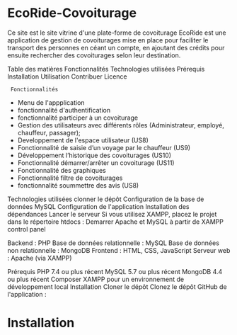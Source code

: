 # EcoRide-Covoiturage
Ce site est le site vitrine d'une plate-forme de covoiturage
EcoRide est une application de gestion de covoiturages mise en place pour faciliter le transport des personnes en céant un compte, en ajoutant des crédits pour ensuite rechercher des covoiturages selon leur destination.

Table des matières
Fonctionnalités
Technologies utilisées
Prérequis
Installation
Utilisation
Contribuer
Licence

     Fonctionnalités

* Menu de l'appplication
* fonctionnalité d'authentification
* fonctionnalité participer à un covoiturage
* Gestion des utilisateurs avec différents rôles (Administrateur, employé, chauffeur, passager);
*  Developpement de l'espace utilisateur (US8)
*  Fonctionnalité de saisie d’un voyage par le chauffeur (US9)
*  Développement l’historique des covoiturages (US10)
* Fonctionnalité démarrer/arrêter un covoiturage (US11)
* Fonctionnalité des graphiques
* Fonctionnalité filtre de covoiturages
* fonctionnalité soummettre des avis (US8)



Technologies utilisées
clonner le dépôt
Configuration de la base de données MySQL
Configuration de l'application
Installation des dépendances
Lancer le serveur
Si vous utilisez XAMPP, placez le projet dans le répertoire htdocs :
Demarrer Apache et MySQL à partir de XAMPP control panel

Backend : PHP
Base de données relationnelle : MySQL
Base de données non relationnelle : MongoDB
Frontend : HTML, CSS, JavaScript
Serveur web : Apache (via XAMPP)

Prérequis
PHP 7.4 ou plus récent
MySQL 5.7 ou plus récent
MongoDB 4.4 ou plus récent
Composer
XAMPP pour un environnement de développement local
Installation
Cloner le dépôt
Clonez le dépôt GitHub de l'application :


# Installation
